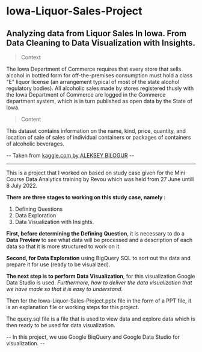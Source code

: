 # Iowa-Liquor-Sales-Project
Analyzing data from Liquor Sales In Iowa. From Data Cleaning to Data Visualization with Insights.
-----------------------------------------------------------------------------------
> Context

The Iowa Department of Commerce requires that every store that sells alcohol in bottled form for off-the-premises consumption must hold a class "E" liquor license (an arrangement typical of most of the state alcohol regulatory bodies). All alcoholic sales made by stores registered thusly with the Iowa Department of Commerce are logged in the Commerce department system, which is in turn published as open data by the State of Iowa.

> Content

This dataset contains information on the name, kind, price, quantity, and location of sale of sales of individual containers or packages of containers of alcoholic beverages.

-- Taken from [kaggle.com by ALEKSEY BILOGUR](https://www.kaggle.com/datasets/residentmario/iowa-liquor-sales) --

-----------------------------------------------------------------------------------
This is a project that I worked on based on study case given for the Mini Course Data Analytics training by Revou which was held from 27 June untill 8 July 2022.

**There are three stages to working on this study case, namely :**
1.  Defining Questions
2.  Data Exploration
3.  Data Visualization with Insights.

**First, before determining the Defining Question**, it is necessary to do a **Data Preview** to see what data will be processed and a description of each data so that it is more structured to work on it.

**Second, for Data Exploration** using BigQuery SQL to sort out the data and prepare it for use (ready to be visualized).

**The next step is to perform Data Visualization**, for this visualization Google Data Studio is used.
*Furthermore, how to deliver the data visualization that we have made so that it is easy to understand.*

Then for the Iowa-Liquor-Sales-Project.pptx file in the form of a PPT file, it is an explanation file or working steps for this project.

The query.sql file is a file that is used to view data and explore data which is then ready to be used for data visualization.

-- In this project, we use Google BiqQuery and Google Data Studio for visualization. --
